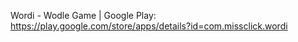Wordi - Wodle Game |
Google Play:
https://play.google.com/store/apps/details?id=com.missclick.wordi

